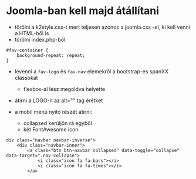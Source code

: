 # Joomla-ban kell majd átállítani

- törölni a k2style.css-t mert teljesen azonos a joomla.css -el, ki kell venni a HTML-ből is
- törölni index.php-ból:
```
#fav-container {
    background-repeat: repeat; 
}
```

- levenni a `fav-logo` és `fav-nav` elemekről a bootstrap-es spanXX classokat
    - flexbox-al lesz megoldva helyette
- átírni a LOGO-n az alt="" tag érétkét

- a mobil menü nyitó részét átírni:
    - collapsed kerüljön rá egyből
    - két FontAwesome icon
```
div class="navbar navbar-inverse">
    <div class="navbar-inner">
        <a class="btn btn-navbar collapsed" data-toggle="collapse" data-target=".nav-collapse">
            <i class="icon fa fa-bars"></i>
            <i class="icon fa fa-times"></i>
        </a>
```